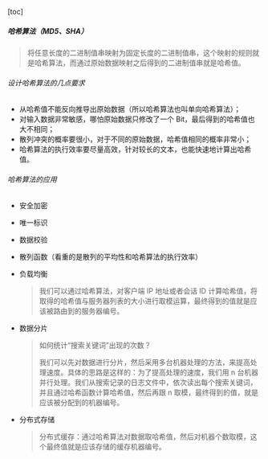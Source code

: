 [toc]
##### 哈希算法（MD5、SHA）

> 将任意长度的二进制值串映射为固定长度的二进制值串，这个映射的规则就是哈希算法，而通过原始数据映射之后得到的二进制值串就是哈希值。

###### 设计哈希算法的几点要求

- 从哈希值不能反向推导出原始数据（所以哈希算法也叫单向哈希算法）；
- 对输入数据非常敏感，哪怕原始数据只修改了一个 Bit，最后得到的哈希值也大不相同；
- 散列冲突的概率要很小，对于不同的原始数据，哈希值相同的概率非常小；
- 哈希算法的执行效率要尽量高效，针对较长的文本，也能快速地计算出哈希值。

###### 哈希算法的应用

- 安全加密

- 唯一标识

- 数据校验

- 散列函数（看重的是散列的平均性和哈希算法的执行效率）

- 负载均衡

  > 我们可以通过哈希算法，对客户端 IP 地址或者会话 ID 计算哈希值，将取得的哈希值与服务器列表的大小进行取模运算，最终得到的值就是应该被路由到的服务器编号。

- 数据分片

  > 如何统计“搜索关键词”出现的次数？
  >
  > 我们可以先对数据进行分片，然后采用多台机器处理的方法，来提高处理速度。具体的思路是这样的：为了提高处理的速度，我们用 n 台机器并行处理。我们从搜索记录的日志文件中，依次读出每个搜索关键词，并且通过哈希函数计算哈希值，然后再跟 n 取模，最终得到的值，就是应该被分配到的机器编号。

- 分布式存储

  > 分布式缓存：通过哈希算法对数据取哈希值，然后对机器个数取模，这个最终值就是应该存储的缓存机器编号。